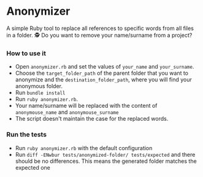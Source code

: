 # Anonymizer

A simple Ruby tool to replace all references to specific words from all files in a folder.
🕵️‍ Do you want to remove your name/surname from a project? 

### How to use it
- Open `anonymizer.rb` and set the values of `your_name` and `your_surname`. 
- Choose the `target_folder_path` of the parent folder that you want to anonymize and the `destination_folder_path`, where you will find your anonymous folder.
- Run `bundle install`
- Run `ruby anonymizer.rb`. 
- Your name/surname will be replaced with the content of `anonymouse_name` and `anonymouse_surname`
- The script doesn't maintain the case for the replaced words.

### Run the tests

- Run `ruby anonymizer.rb` with the default configuration
- Run `diff -ENwbur tests/anonymized-folder/ tests/expected` and there should be no differences. This means the generated folder matches the expected one
